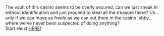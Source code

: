 The vault of this casino seems to be overly secured, can we just sneak in without identification and just proceed to steal all the treasure there? Uh... only if we can move as freely as we can out there in the casino lobby... where we've never been suspected of doing anything?  
&nbsp;  
Start Heist [HERE!](http://127.0.0.1:40013)
